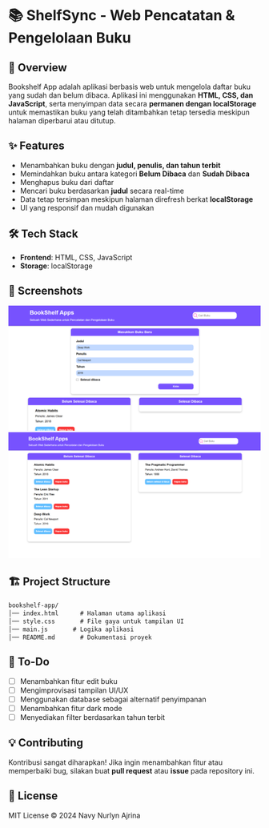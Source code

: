 # 📚 ShelfSync - Web Pencatatan & Pengelolaan Buku

## 📖 Overview
Bookshelf App adalah aplikasi berbasis web untuk mengelola daftar buku yang sudah dan belum dibaca. Aplikasi ini menggunakan **HTML, CSS, dan JavaScript**, serta menyimpan data secara **permanen dengan localStorage** untuk memastikan buku yang telah ditambahkan tetap tersedia meskipun halaman diperbarui atau ditutup.

## ✨ Features
- Menambahkan buku dengan **judul, penulis, dan tahun terbit**
- Memindahkan buku antara kategori **Belum Dibaca** dan **Sudah Dibaca**
- Menghapus buku dari daftar
- Mencari buku berdasarkan **judul** secara real-time
- Data tetap tersimpan meskipun halaman direfresh berkat **localStorage**
- UI yang responsif dan mudah digunakan

## 🛠️ Tech Stack
- **Frontend**: HTML, CSS, JavaScript
- **Storage**: localStorage

## 📸 Screenshots
![Bookshelf App Screenshot](Assets/SS1.png)
![Bookshelf App Screenshot](Assets/SS2.png)

## 🏗️ Project Structure
```
bookshelf-app/
│── index.html      # Halaman utama aplikasi
│── style.css       # File gaya untuk tampilan UI
│── main.js       # Logika aplikasi
│── README.md       # Dokumentasi proyek
```

## 📌 To-Do
- [ ] Menambahkan fitur edit buku
- [ ] Mengimprovisasi tampilan UI/UX
- [ ] Menggunakan database sebagai alternatif penyimpanan
- [ ] Menambahkan fitur dark mode
- [ ] Menyediakan filter berdasarkan tahun terbit

## 💡 Contributing
Kontribusi sangat diharapkan! Jika ingin menambahkan fitur atau memperbaiki bug, silakan buat **pull request** atau **issue** pada repository ini.

## 📜 License
MIT License © 2024 Navy Nurlyn Ajrina

